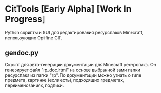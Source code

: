 # CitTools [Early Alpha] [Work In Progress]
Python скрипты и GUI для редактирования ресурспаков Minecraft, использующих Optifine CIT.

## gendoc.py
Скрипт для авто-генерации документации для Minecraft ресурспака. Он генерирует файл "rp_doc.html" на основе выбранной вами папки ресурспака из папки "rp". По документации можно узнать о типе предмета, картинке (если есть), подходящих предметах, переименованиях, подписи.
